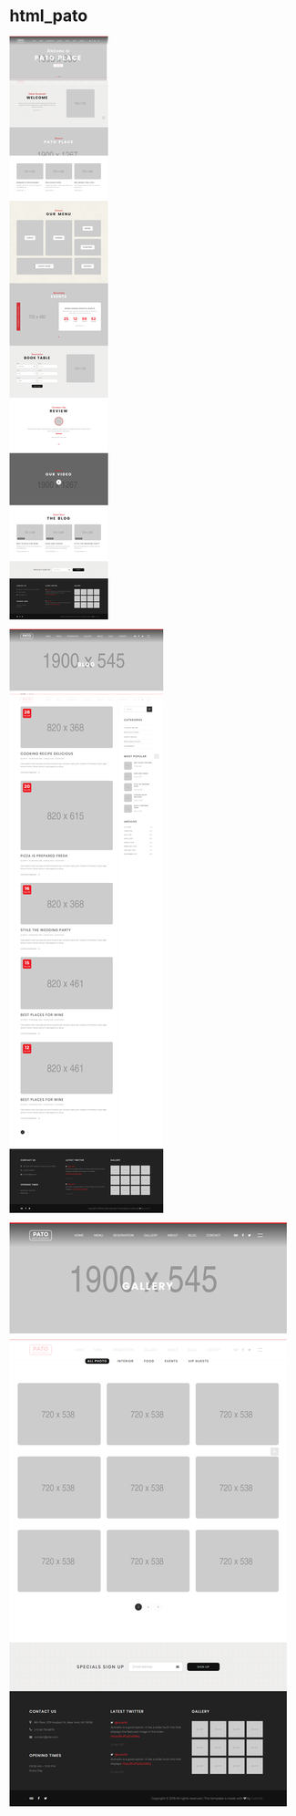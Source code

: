 # html_pato

![xx](https://raw.githubusercontent.com/tahongtrung/html_pato/master/home.png)


![xx](https://raw.githubusercontent.com/tahongtrung/html_pato/master/blog.png)


![xx](https://raw.githubusercontent.com/tahongtrung/html_pato/master/gallery.png)
